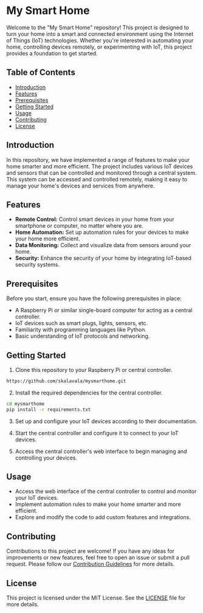 # My Smart Home

Welcome to the "My Smart Home" repository! This project is designed to turn your home into a smart and connected environment using the Internet of Things (IoT) technologies. Whether you're interested in automating your home, controlling devices remotely, or experimenting with IoT, this project provides a foundation to get started.

## Table of Contents
- [Introduction](#introduction)
- [Features](#features)
- [Prerequisites](#prerequisites)
- [Getting Started](#getting-started)
- [Usage](#usage)
- [Contributing](#contributing)
- [License](#license)

## Introduction

In this repository, we have implemented a range of features to make your home smarter and more efficient. The project includes various IoT devices and sensors that can be controlled and monitored through a central system. This system can be accessed and controlled remotely, making it easy to manage your home's devices and services from anywhere.

## Features

- **Remote Control:** Control smart devices in your home from your smartphone or computer, no matter where you are.
- **Home Automation:** Set up automation rules for your devices to make your home more efficient.
- **Data Monitoring:** Collect and visualize data from sensors around your home.
- **Security:** Enhance the security of your home by integrating IoT-based security systems.

## Prerequisites

Before you start, ensure you have the following prerequisites in place:

- A Raspberry Pi or similar single-board computer for acting as a central controller.
- IoT devices such as smart plugs, lights, sensors, etc.
- Familiarity with programming languages like Python.
- Basic understanding of IoT protocols and networking.

## Getting Started

1. Clone this repository to your Raspberry Pi or central controller.

```bash
https://github.com/skalavala/mysmarthome.git
```

2. Install the required dependencies for the central controller.

```bash
cd mysmarthome
pip install -r requirements.txt
```

3. Set up and configure your IoT devices according to their documentation.

4. Start the central controller and configure it to connect to your IoT devices.

5. Access the central controller's web interface to begin managing and controlling your devices.

## Usage

- Access the web interface of the central controller to control and monitor your IoT devices.
- Implement automation rules to make your home smarter and more efficient.
- Explore and modify the code to add custom features and integrations.

## Contributing

Contributions to this project are welcome! If you have any ideas for improvements or new features, feel free to open an issue or submit a pull request. Please follow our [Contribution Guidelines](CONTRIBUTING.md) for more details.

## License

This project is licensed under the MIT License. See the [LICENSE](LICENSE) file for more details.
